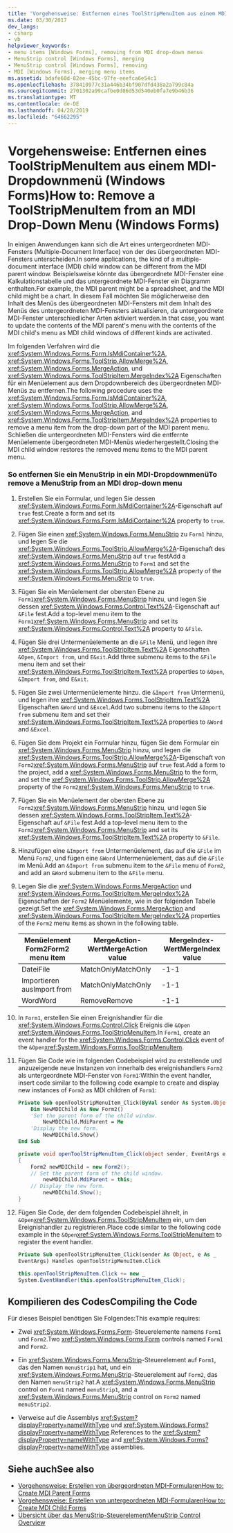 ```yaml
---
title: 'Vorgehensweise: Entfernen eines ToolStripMenuItem aus einem MDI-Dropdownmenü (Windows Forms)'
ms.date: 03/30/2017
dev_langs:
- csharp
- vb
helpviewer_keywords:
- menu items [Windows Forms], removing from MDI drop-down menus
- MenuStrip control [Windows Forms], merging
- MenuStrip control [Windows Forms], removing
- MDI [Windows Forms], merging menu items
ms.assetid: bdafe60d-82ee-45bc-97fe-eeefca6e54c1
ms.openlocfilehash: 378410977c31a446b34bf907dfd438a2a799c84a
ms.sourcegitcommit: 2701302a99cafbe0d86d53d540eb0fa7e9b46b36
ms.translationtype: MT
ms.contentlocale: de-DE
ms.lasthandoff: 04/28/2019
ms.locfileid: "64662295"
---
```

# <a name="how-to-remove-a-toolstripmenuitem-from-an-mdi-drop-down-menu-windows-forms"></a><span data-ttu-id="ce926-102">Vorgehensweise: Entfernen eines ToolStripMenuItem aus einem MDI-Dropdownmenü (Windows Forms)</span><span class="sxs-lookup"><span data-stu-id="ce926-102">How to: Remove a ToolStripMenuItem from an MDI Drop-Down Menu (Windows Forms)</span></span>
<span data-ttu-id="ce926-103">In einigen Anwendungen kann sich die Art eines untergeordneten MDI-Fensters (Multiple-Document Interface) von der des übergeordneten MDI-Fensters unterscheiden.</span><span class="sxs-lookup"><span data-stu-id="ce926-103">In some applications, the kind of a multiple-document interface (MDI) child window can be different from the MDI parent window.</span></span> <span data-ttu-id="ce926-104">Beispielsweise könnte das übergeordnete MDI-Fenster eine Kalkulationstabelle und das untergeordnete MDI-Fenster ein Diagramm enthalten.</span><span class="sxs-lookup"><span data-stu-id="ce926-104">For example, the MDI parent might be a spreadsheet, and the MDI child might be a chart.</span></span> <span data-ttu-id="ce926-105">In diesem Fall möchten Sie möglicherweise den Inhalt des Menüs des übergeordneten MDI-Fensters mit dem Inhalt des Menüs des untergeordneten MDI-Fensters aktualisieren, da untergeordnete MDI-Fenster unterschiedlicher Arten aktiviert werden.</span><span class="sxs-lookup"><span data-stu-id="ce926-105">In that case, you want to update the contents of the MDI parent's menu with the contents of the MDI child's menu as MDI child windows of different kinds are activated.</span></span>  
  
 <span data-ttu-id="ce926-106">Im folgenden Verfahren wird die <xref:System.Windows.Forms.Form.IsMdiContainer%2A>, <xref:System.Windows.Forms.ToolStrip.AllowMerge%2A>, <xref:System.Windows.Forms.MergeAction>, und <xref:System.Windows.Forms.ToolStripItem.MergeIndex%2A> Eigenschaften für ein Menüelement aus dem Dropdownbereich des übergeordneten MDI-Menüs zu entfernen.</span><span class="sxs-lookup"><span data-stu-id="ce926-106">The following procedure uses the <xref:System.Windows.Forms.Form.IsMdiContainer%2A>, <xref:System.Windows.Forms.ToolStrip.AllowMerge%2A>, <xref:System.Windows.Forms.MergeAction>, and <xref:System.Windows.Forms.ToolStripItem.MergeIndex%2A> properties to remove a menu item from the drop-down part of the MDI parent menu.</span></span> <span data-ttu-id="ce926-107">Schließen die untergeordneten MDI-Fensters wird die entfernte Menüelemente übergeordneten MDI-Menüs wiederhergestellt.</span><span class="sxs-lookup"><span data-stu-id="ce926-107">Closing the MDI child window restores the removed menu items to the MDI parent menu.</span></span>  
  
### <a name="to-remove-a-menustrip-from-an-mdi-drop-down-menu"></a><span data-ttu-id="ce926-108">So entfernen Sie ein MenuStrip in ein MDI-Dropdownmenü</span><span class="sxs-lookup"><span data-stu-id="ce926-108">To remove a MenuStrip from an MDI drop-down menu</span></span>  
  
1. <span data-ttu-id="ce926-109">Erstellen Sie ein Formular, und legen Sie dessen <xref:System.Windows.Forms.Form.IsMdiContainer%2A>-Eigenschaft auf `true` fest.</span><span class="sxs-lookup"><span data-stu-id="ce926-109">Create a form and set its <xref:System.Windows.Forms.Form.IsMdiContainer%2A> property to `true`.</span></span>  
  
2. <span data-ttu-id="ce926-110">Fügen Sie einen <xref:System.Windows.Forms.MenuStrip> zu `Form1` hinzu, und legen Sie die <xref:System.Windows.Forms.ToolStrip.AllowMerge%2A>-Eigenschaft des <xref:System.Windows.Forms.MenuStrip> auf `true` fest</span><span class="sxs-lookup"><span data-stu-id="ce926-110">Add a <xref:System.Windows.Forms.MenuStrip> to `Form1` and set the <xref:System.Windows.Forms.ToolStrip.AllowMerge%2A> property of the <xref:System.Windows.Forms.MenuStrip> to `true`.</span></span>  
  
3. <span data-ttu-id="ce926-111">Fügen Sie ein Menüelement der obersten Ebene zu `Form1`<xref:System.Windows.Forms.MenuStrip> hinzu, und legen Sie dessen <xref:System.Windows.Forms.Control.Text%2A>-Eigenschaft auf `&File` fest.</span><span class="sxs-lookup"><span data-stu-id="ce926-111">Add a top-level menu item to the `Form1`<xref:System.Windows.Forms.MenuStrip> and set its <xref:System.Windows.Forms.Control.Text%2A> property to `&File`.</span></span>  
  
4. <span data-ttu-id="ce926-112">Fügen Sie drei Untermenüelemente an die `&File` Menü, und legen ihre <xref:System.Windows.Forms.ToolStripItem.Text%2A> Eigenschaften `&Open`, `&Import from`, und `E&xit`.</span><span class="sxs-lookup"><span data-stu-id="ce926-112">Add three submenu items to the `&File` menu item and set their <xref:System.Windows.Forms.ToolStripItem.Text%2A> properties to `&Open`, `&Import from`, and `E&xit`.</span></span>  
  
5. <span data-ttu-id="ce926-113">Fügen Sie zwei Untermenüelemente hinzu. die `&Import from` Untermenü, und legen ihre <xref:System.Windows.Forms.ToolStripItem.Text%2A> Eigenschaften `&Word` und `&Excel`.</span><span class="sxs-lookup"><span data-stu-id="ce926-113">Add two submenu items to the `&Import from` submenu item and set their <xref:System.Windows.Forms.ToolStripItem.Text%2A> properties to `&Word` and `&Excel`.</span></span>  
  
6. <span data-ttu-id="ce926-114">Fügen Sie dem Projekt ein Formular hinzu, fügen Sie dem Formular ein <xref:System.Windows.Forms.MenuStrip> hinzu, und legen die <xref:System.Windows.Forms.ToolStrip.AllowMerge%2A>-Eigenschaft von `Form2`<xref:System.Windows.Forms.MenuStrip> auf `true` fest.</span><span class="sxs-lookup"><span data-stu-id="ce926-114">Add a form to the project, add a <xref:System.Windows.Forms.MenuStrip> to the form, and set the <xref:System.Windows.Forms.ToolStrip.AllowMerge%2A> property of the `Form2`<xref:System.Windows.Forms.MenuStrip> to `true`.</span></span>  
  
7. <span data-ttu-id="ce926-115">Fügen Sie ein Menüelement der obersten Ebene zu `Form2`<xref:System.Windows.Forms.MenuStrip> hinzu, und legen Sie dessen <xref:System.Windows.Forms.ToolStripItem.Text%2A>-Eigenschaft auf `&File` fest.</span><span class="sxs-lookup"><span data-stu-id="ce926-115">Add a top-level menu item to the `Form2`<xref:System.Windows.Forms.MenuStrip> and set its <xref:System.Windows.Forms.ToolStripItem.Text%2A> property to `&File`.</span></span>  
  
8. <span data-ttu-id="ce926-116">Hinzufügen eine `&Import from` Untermenüelement, das auf die `&File` im Menü `Form2`, und fügen eine `&Word` Untermenüelement, das auf die `&File` im Menü.</span><span class="sxs-lookup"><span data-stu-id="ce926-116">Add an `&Import from` submenu item to the `&File` menu of `Form2`, and add an `&Word` submenu item to the `&File` menu.</span></span>  
  
9. <span data-ttu-id="ce926-117">Legen Sie die <xref:System.Windows.Forms.MergeAction> und <xref:System.Windows.Forms.ToolStripItem.MergeIndex%2A> Eigenschaften der `Form2` Menüelemente, wie in der folgenden Tabelle gezeigt.</span><span class="sxs-lookup"><span data-stu-id="ce926-117">Set the <xref:System.Windows.Forms.MergeAction> and <xref:System.Windows.Forms.ToolStripItem.MergeIndex%2A> properties of the `Form2` menu items as shown in the following table.</span></span>  
  
    |<span data-ttu-id="ce926-118">Menüelement Form2</span><span class="sxs-lookup"><span data-stu-id="ce926-118">Form2 menu item</span></span>|<span data-ttu-id="ce926-119">MergeAction-Wert</span><span class="sxs-lookup"><span data-stu-id="ce926-119">MergeAction value</span></span>|<span data-ttu-id="ce926-120">MergeIndex-Wert</span><span class="sxs-lookup"><span data-stu-id="ce926-120">MergeIndex value</span></span>|  
    |---------------------|-----------------------|----------------------|  
    |<span data-ttu-id="ce926-121">Datei</span><span class="sxs-lookup"><span data-stu-id="ce926-121">File</span></span>|<span data-ttu-id="ce926-122">MatchOnly</span><span class="sxs-lookup"><span data-stu-id="ce926-122">MatchOnly</span></span>|<span data-ttu-id="ce926-123">-1</span><span class="sxs-lookup"><span data-stu-id="ce926-123">-1</span></span>|  
    |<span data-ttu-id="ce926-124">Importieren aus</span><span class="sxs-lookup"><span data-stu-id="ce926-124">Import from</span></span>|<span data-ttu-id="ce926-125">MatchOnly</span><span class="sxs-lookup"><span data-stu-id="ce926-125">MatchOnly</span></span>|<span data-ttu-id="ce926-126">-1</span><span class="sxs-lookup"><span data-stu-id="ce926-126">-1</span></span>|  
    |<span data-ttu-id="ce926-127">Word</span><span class="sxs-lookup"><span data-stu-id="ce926-127">Word</span></span>|<span data-ttu-id="ce926-128">Remove</span><span class="sxs-lookup"><span data-stu-id="ce926-128">Remove</span></span>|<span data-ttu-id="ce926-129">-1</span><span class="sxs-lookup"><span data-stu-id="ce926-129">-1</span></span>|  
  
10. <span data-ttu-id="ce926-130">In `Form1`, erstellen Sie einen Ereignishandler für die <xref:System.Windows.Forms.Control.Click> Ereignis die `&Open` <xref:System.Windows.Forms.ToolStripMenuItem>.</span><span class="sxs-lookup"><span data-stu-id="ce926-130">In `Form1`, create an event handler for the <xref:System.Windows.Forms.Control.Click> event of the `&Open`<xref:System.Windows.Forms.ToolStripMenuItem>.</span></span>  
  
11. <span data-ttu-id="ce926-131">Fügen Sie Code wie im folgenden Codebeispiel wird zu erstellende und anzuzeigende neue Instanzen von innerhalb des ereignishandlers `Form2` als untergeordnete MDI-Fenster von `Form1`:</span><span class="sxs-lookup"><span data-stu-id="ce926-131">Within the event handler, insert code similar to the following code example to create and display new instances of `Form2` as MDI children of `Form1`:</span></span>  
  
    ```vb  
    Private Sub openToolStripMenuItem_Click(ByVal sender As System.Object, ByVal e As System.EventArgs) Handles openToolStripMenuItem.Click  
        Dim NewMDIChild As New Form2()  
        'Set the parent form of the child window.  
            NewMDIChild.MdiParent = Me  
        'Display the new form.  
            NewMDIChild.Show()  
    End Sub  
    ```  
  
    ```csharp  
    private void openToolStripMenuItem_Click(object sender, EventArgs e)  
    {  
        Form2 newMDIChild = new Form2();  
        // Set the parent form of the child window.  
            newMDIChild.MdiParent = this;  
        // Display the new form.  
            newMDIChild.Show();  
    }  
    ```  
  
12. <span data-ttu-id="ce926-132">Fügen Sie Code, der dem folgenden Codebeispiel ähnelt, in `&Open`<xref:System.Windows.Forms.ToolStripMenuItem> ein, um den Ereignishandler zu registrieren.</span><span class="sxs-lookup"><span data-stu-id="ce926-132">Place code similar to the following code example in the `&Open`<xref:System.Windows.Forms.ToolStripMenuItem> to register the event handler.</span></span>  
  
    ```vb  
    Private Sub openToolStripMenuItem_Click(sender As Object, e As _  
    EventArgs) Handles openToolStripMenuItem.Click  
    ```  
  
    ```csharp  
    this.openToolStripMenuItem.Click += new _  
    System.EventHandler(this.openToolStripMenuItem_Click);  
    ```  
  
## <a name="compiling-the-code"></a><span data-ttu-id="ce926-133">Kompilieren des Codes</span><span class="sxs-lookup"><span data-stu-id="ce926-133">Compiling the Code</span></span>  
 <span data-ttu-id="ce926-134">Für dieses Beispiel benötigen Sie Folgendes:</span><span class="sxs-lookup"><span data-stu-id="ce926-134">This example requires:</span></span>  
  
- <span data-ttu-id="ce926-135">Zwei <xref:System.Windows.Forms.Form>-Steuerelemente namens `Form1` und `Form2`.</span><span class="sxs-lookup"><span data-stu-id="ce926-135">Two <xref:System.Windows.Forms.Form> controls named `Form1` and `Form2`.</span></span>  
  
- <span data-ttu-id="ce926-136">Ein <xref:System.Windows.Forms.MenuStrip>-Steuerelement auf `Form1`, das den Namen `menuStrip1` hat, und ein <xref:System.Windows.Forms.MenuStrip>-Steuerelement auf `Form2`, das den Namen `menuStrip2` hat.</span><span class="sxs-lookup"><span data-stu-id="ce926-136">A <xref:System.Windows.Forms.MenuStrip> control on `Form1` named `menuStrip1`, and a <xref:System.Windows.Forms.MenuStrip> control on `Form2` named `menuStrip2`.</span></span>  
  
- <span data-ttu-id="ce926-137">Verweise auf die Assemblys <xref:System?displayProperty=nameWithType> und <xref:System.Windows.Forms?displayProperty=nameWithType>.</span><span class="sxs-lookup"><span data-stu-id="ce926-137">References to the <xref:System?displayProperty=nameWithType> and <xref:System.Windows.Forms?displayProperty=nameWithType> assemblies.</span></span>  
  
## <a name="see-also"></a><span data-ttu-id="ce926-138">Siehe auch</span><span class="sxs-lookup"><span data-stu-id="ce926-138">See also</span></span>

- [<span data-ttu-id="ce926-139">Vorgehensweise: Erstellen von übergeordneten MDI-Formularen</span><span class="sxs-lookup"><span data-stu-id="ce926-139">How to: Create MDI Parent Forms</span></span>](../advanced/how-to-create-mdi-parent-forms.md)
- [<span data-ttu-id="ce926-140">Vorgehensweise: Erstellen von untergeordneten MDI-Formularen</span><span class="sxs-lookup"><span data-stu-id="ce926-140">How to: Create MDI Child Forms</span></span>](../advanced/how-to-create-mdi-child-forms.md)
- [<span data-ttu-id="ce926-141">Übersicht über das MenuStrip-Steuerelement</span><span class="sxs-lookup"><span data-stu-id="ce926-141">MenuStrip Control Overview</span></span>](menustrip-control-overview-windows-forms.md)
